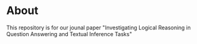 # About
This repository is for our jounal paper "Investigating Logical Reasoning in Question Answering and Textual Inference Tasks"
